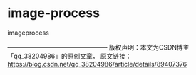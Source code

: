 # image-process
imageprocess


————————————————
版权声明：本文为CSDN博主「qq_38204986」的原创文章，
原文链接：https://blog.csdn.net/qq_38204986/article/details/89407376
